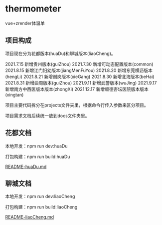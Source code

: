 # thermometer
vue+zrender体温单
## 项目构成
项目现在分为花都版本(huaDu)和聊城版本(liaoCheng)。

2021.7.15 新增贵州版本(guiZhou)
2021.7.30 新增可动态配置版本(common)
2021.8.15 新增江门妇幼版本(jiangMenFuYou)
2021.8.20 新增东莞横沥版本(hengLi)
2021.8.21 新增谢岗版本(xieGang)
2021.8.30 新增北海版本(beHai)
2021.8.31 新增曲周版本(guiZhou)
2021.9.11 新增武警版本(wuJing)
2021.9.17 新增南方中西医版本版本(zhongXi)
2021.12.17 新增顺德杏坛医院版本版本(xingtan)

项目主要代码拆分在projects文件夹里，根据命令行传入参数来区分项目。

项目需求文档后续统一放到docs文件夹里。

## 花都文档
本地开发：npm run dev:huaDu

打包构建：npm run build:huaDu

[README-huaDu.md](./README-huaDu.md)

## 聊城文档
本地开发：npm run dev:liaoCheng

打包构建：npm run build:liaoCheng

[README-liaoCheng.md](./README-liaoCheng.md)